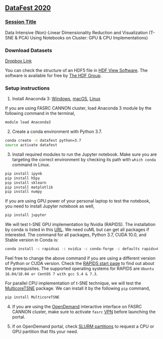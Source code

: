 ## [DataFest 2020](https://projects.iq.harvard.edu/datafest2020/schedule)

### [Session Title](https://harvarddatafest2020.sched.com/event/YNuw/data-intensive-non-linear-dimensionality-reduction-and-visualization-t-sne-pca-using-notebooks-on-cluster-gpu-cpu-implementations?iframe=yes&w=100%&sidebar=yes&bg=no)
Data Intensive (Non)-Linear Dimensionality Reduction and Visualization (T-SNE & PCA) Using Notebooks on Cluster: GPU & CPU Implementations)

### Download Datasets
[Dropbox Link](https://www.dropbox.com/sh/jnqak5qhxol0zig/AABizfe1vaCbqSF1FjJmWZNya?dl=0)

You can check the structure of an HDF5 file in [HDF View Software](https://www.hdfgroup.org/downloads/hdfview/). The software is available for free by [The HDF Group](https://www.hdfgroup.org/downloads/hdfview/).


### Setup instructions

1. Install Anaconda 3: [Windows](https://www.anaconda.com/distribution/#windows), [macOS](https://www.anaconda.com/distribution/#macos), [Linux](https://www.anaconda.com/distribution/#linux)

If you are using FASRC CANNON cluster, load Anaconda 3 module by the following command in the terminal,

```sh
module load Anaconda3
```

2. Create a conda environment with Python 3.7.

```sh
conda create -n datafest python=3.7
source activate datafest
```

3. Install required modules to run the Jupyter notebook. Make sure you are targeting the correct environment by checking its path with `which conda` command in Linux.

```sh
pip install ipynb
pip install h5py
pip install sklearn
pip install matplotlib
pip install numpy
```

If you are using GPU power of your personal laptop to test the notebook, you need to install Jupyter notebook as well,

```sh
pip install jupyter
```

We will test t-SNE GPU implementation by Nvidia (RAPIDS). The installation by conda is listed in this [URL](https://rapids.ai/start.html#rapids-release-selector). We need cuML but can get all packages if interested. The command for all packages, Python 3.7, CUDA 10.0, and Stable version in Conda is:


```sh
conda install -c rapidsai -c nvidia -c conda-forge -c defaults rapids=0.11 python=3.7
```

Feel free to change the above command if you are using a different version of Python or CUDA version. Check the [RAPIDS start page](https://rapids.ai/start.html) to find out about the prerequisites. The supported operating systems for RAPIDS are `Ubuntu 16.04/18.04 or CentOS 7 with gcc 5.4 & 7.3`.

For parallel CPU implementation of t-SNE technique, we will test the [MulticoreTSNE](https://github.com/DmitryUlyanov/Multicore-TSNE) package. We can install it by the following `pip` command,

```sh
pip install MulticoreTSNE
```

4. If you are using the [OpenDemand](https://vdi.rc.fas.harvard.edu) interactive interface on FASRC CANNON cluster, make sure to activate `fasrc` [VPN](https://www.rc.fas.harvard.edu/resources/vpn-setup/) before launching the portal.

5. If on OpenDemand portal, check [SLURM partitions](https://www.rc.fas.harvard.edu/resources/running-jobs/#Slurm_partitions) to request a CPU or GPU partition that fits your need.

